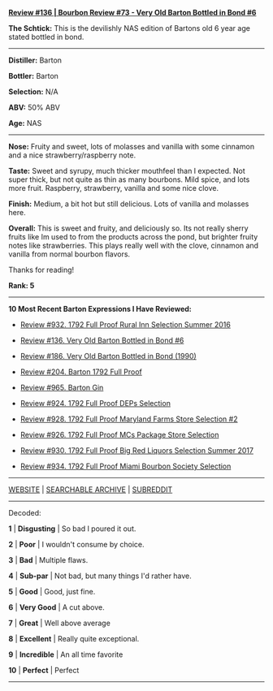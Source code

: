 
[**Review #136 | Bourbon Review #73 - Very Old Barton Bottled in Bond #6**]( https://t8ke.review/review-136-very-old-barton-bib/)

**The Schtick:** This is the devilishly NAS edition of Bartons old 6 year age stated bottled in bond. 

-----

**Distiller:** Barton

**Bottler:** Barton

**Selection:** N/A

**ABV:**  50% ABV

**Age:** NAS 

-----

**Nose:**  Fruity and sweet, lots of molasses and vanilla with some cinnamon and a nice strawberry/raspberry note. 

**Taste:** Sweet and syrupy, much thicker mouthfeel than I expected. Not super thick, but not quite as thin as many bourbons. Mild spice, and lots more fruit. Raspberry, strawberry, vanilla and some nice clove.

**Finish:**  Medium, a bit hot but still delicious. Lots of vanilla and molasses here.

**Overall:** This is sweet and fruity, and deliciously so. Its not really sherry fruits like Im used to from the products across the pond, but brighter fruity notes like strawberries. This plays really well with the clove, cinnamon and vanilla from normal bourbon flavors. 

Thanks for reading!

**Rank: 5**

----- 

**10 Most Recent Barton Expressions I Have Reviewed:** 

- [Review #932. 1792 Full Proof Rural Inn Selection Summer 2016]( https://t8ke.review/review-932-1792-full-proof-rural-inn-selection-summer-2016/) 

- [Review #136. Very Old Barton Bottled in Bond #6]( https://t8ke.review/review-136-very-old-barton-bib/) 

- [Review #186. Very Old Barton Bottled in Bond (1990)]( https://t8ke.review/review-186-very-old-barton-bottled-in-bond-1990/) 

- [Review #204. Barton 1792 Full Proof]( https://t8ke.review/review-204-1792-full-proof/) 

- [Review #965. Barton Gin]( https://t8ke.review/review-965-barton-gin/) 

- [Review #924. 1792 Full Proof DEPs Selection]( https://t8ke.review/review-924-1792-full-proof-deps-selection/) 

- [Review #928. 1792 Full Proof Maryland Farms Store Selection #2]( https://t8ke.review/review-928-1792-full-proof-maryland-farms-2-selection/) 

- [Review #926. 1792 Full Proof MCs Package Store Selection]( https://t8ke.review/review-926-1792-full-proof-mcs-package-store-selection/) 

- [Review #930. 1792 Full Proof Big Red Liquors Selection Summer 2017]( https://t8ke.review/review-930-1792-full-proof-big-red-liquors-selection-summer-2017/) 

- [Review #934. 1792 Full Proof Miami Bourbon Society Selection]( https://t8ke.review/review-934-1792-full-proof-miami-bourbon-society-selection/) 

-----

[WEBSITE](https://t8ke.review) | [SEARCHABLE ARCHIVE](https://t8ke.review/review-archive/) | [SUBREDDIT](https://reddit.com/r/t8kereviews)

-----

Decoded:

**1** | **Disgusting** | So bad I poured it out.

**2** | **Poor** | I wouldn't consume by choice.

**3** | **Bad** | Multiple flaws.

**4** | **Sub-par** | Not bad, but many things I'd rather have.

**5** | **Good** | Good, just fine.

**6** | **Very Good** | A cut above.

**7** | **Great** | Well above average

**8** | **Excellent** | Really quite exceptional.

**9** | **Incredible** | An all time favorite

**10** | **Perfect** | Perfect

----

